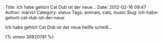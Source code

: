 Title: Ich habe gehört Cat Dub ist der neue...
Date: 2012-02-16 09:47
Author: marvin
Category: status
Tags: animals, cats, music
Slug: ich-habe-gehort-cat-dub-ist-der-neue

Ich habe gehört Cat Dub ist der neue heiße scheiß...

{% vimeo 36820781 %}

